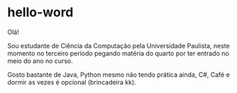 # hello-word



Olá!

Sou estudante de Ciência da Computação pela Universidade Paulista, neste momento no terceiro período pegando matéria do quarto por ter entrado no meio do ano no curso.

Gosto bastante de Java, Python mesmo não tendo prática ainda, C#, Café e dormir as vezes é opcional (brincadeira kk).


